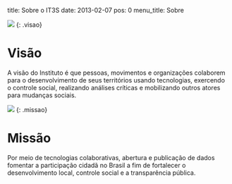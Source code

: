 title: Sobre o IT3S
date: 2013-02-07
pos: 0
menu_title: Sobre

![][visao]
{: .visao}

Visão
=====

A visão do Instituto é que pessoas, movimentos e organizações colaborem para o desenvolvimento de seus territórios usando tecnologias, exercendo o controle social, realizando análises críticas e mobilizando outros atores para mudanças sociais.


![][missao]
{: .missao}

Missão
======

Por meio de tecnologias colaborativas, abertura e publicação de dados fomentar a participação cidadã no Brasil a fim de fortalecer o desenvolvimento local, controle social e a transparência pública.


[visao]: /static/images/sobre/visao.png
[missao]: /static/images/sobre/missao.png
